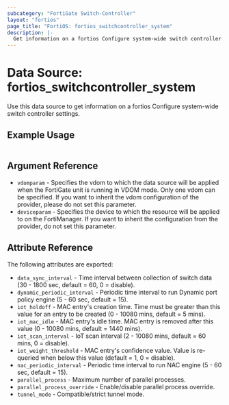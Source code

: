 ```yaml
---
subcategory: "FortiGate Switch-Controller"
layout: "fortios"
page_title: "FortiOS: fortios_switchcontroller_system"
description: |-
  Get information on a fortios Configure system-wide switch controller settings.
---
```


# Data Source: fortios_switchcontroller_system
Use this data source to get information on a fortios Configure system-wide switch controller settings.


## Example Usage

```hcl

```

## Argument Reference

* `vdomparam` - Specifies the vdom to which the data source will be applied when the FortiGate unit is running in VDOM mode. Only one vdom can be specified. If you want to inherit the vdom configuration of the provider, please do not set this parameter.
* `deviceparam` - Specifies the device to which the resource will be applied to on the FortiManager. If you want to inherit the configuration from the provider, do not set this parameter.

## Attribute Reference

The following attributes are exported:

* `data_sync_interval` - Time interval between collection of switch data (30 - 1800 sec, default = 60, 0 = disable).
* `dynamic_periodic_interval` - Periodic time interval to run Dynamic port policy engine (5 - 60 sec, default = 15).
* `iot_holdoff` - MAC entry's creation time. Time must be greater than this value for an entry to be created (0 - 10080 mins, default = 5 mins).
* `iot_mac_idle` - MAC entry's idle time. MAC entry is removed after this value (0 - 10080 mins, default = 1440 mins).
* `iot_scan_interval` - IoT scan interval (2 - 10080 mins, default = 60 mins, 0 = disable).
* `iot_weight_threshold` - MAC entry's confidence value. Value is re-queried when below this value (default = 1, 0 = disable).
* `nac_periodic_interval` - Periodic time interval to run NAC engine (5 - 60 sec, default = 15).
* `parallel_process` - Maximum number of parallel processes.
* `parallel_process_override` - Enable/disable parallel process override.
* `tunnel_mode` - Compatible/strict tunnel mode.
